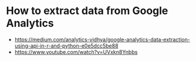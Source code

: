 # How to extract data from Google Analytics

* https://medium.com/analytics-vidhya/google-analytics-data-extraction-using-api-in-r-and-python-e0e5dcc5be88
* https://www.youtube.com/watch?v=UVxkn8Ynbbs

